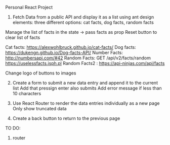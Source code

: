 Personal React Project

1. Fetch Data from a public API and display it as a list using ant design elements: three different
  options: cat facts, dog facts, random facts

  Manage the list of facts in the state -> pass facts as prop
  Reset button to clear list of facts

  Cat facts: https://alexwohlbruck.github.io/cat-facts/
  Dog facts: https://dukengn.github.io/Dog-facts-API/
  Number Facts: http://numbersapi.com/#42
  Random Facts: GET /api/v2/facts/random https://uselessfacts.jsph.pl
  Random Facts2 : https://api-ninjas.com/api/facts

  Change logo of buttons to images

2. Create a form to submit a new data entry and append it to the current list
  Add that pressign enter also submits
  Add error message if less than 10 characters

3. Use React Router to render the data entries individually as a new page
  Only show truncated data

4. Create a back button to return to the previous page


TO DO:
1. router

